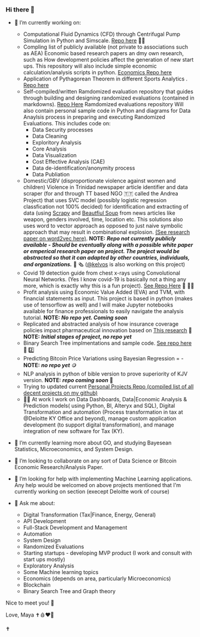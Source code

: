 ### Hi there 👋 
- 🔭 I’m currently working on:
  - Computational Fluid Dynamics (CFD) through Centrifugal Pump Simulation in Python and Simscale. [Repo here](https://github.com/mcrd25/CFD-cpump) 👩‍🔬
  - Compling list of publicly available (not private to associations such as AEA) Economic based research papers an dmy own research, such as How development policies affect the generation of new start ups. This repository will also include simple economic calculation/analysis scripts in python. [Economics Repo here](https://github.com/mcrd25/Economic-Resources)
  - Application of Pythagorean Theorem in different Sports Analytics . [Repo here](https://github.com/mcrd25/pythagexp-sports)
  - Self-compiled/written Ramdomized evaluation repository that guides through building and designing randomized evaluations (contained in markdowns). [Repo Here](https://github.com/mcrd25/randomized-evaluations) 
    Ramdomized evaluations repository Will also contain personal sample code in Python and diagrams for Data Anaylsis process in preparing and executing Randomized Evaluations. This includes code on: 
    - Data Security processes
    - Data Cleaning
    - Exploritory Analysis
    - Core Analysis
    - Data Visualization
    - Cost Effective Analysis (CAE)
    - Data de-identification/anonymity process
    - Data Publiation
  - Domestic/GBV (disproportionate violence against women and children)  Violence in Trinidad newspaper article identifier and data scraper (for and through TT based NGO 🇹🇹 called the Andrea Project) that uses SVC model (possibly logistic regression classfication not 100% decided) for identification and extracting of  data (using [Scrapy](https://scrapy.org/) and [Beautfiul Soup](https://beautiful-soup-4.readthedocs.io/en/latest/) from news articles like weapon, genders involved, time, location etc. This solutions also uses word to vector approach as opposed to just naive symbolic approach that may result in combinational explosion. [(See research paper on word2vec here)](https://www.researchgate.net/publication/234131319_Efficient_Estimation_of_Word_Representations_in_Vector_Space). **NOTE:** ***__Repo not currently publicly available - Should be eventually along with a possible white paper or emperical research paper on project. The project would be abstracted so that it can adapted by other countries, individuals, and organizations.__*** 📰 🗞️ ([@kelvos](https://github.com/Kelvos) is also working on this project)
  - Covid 19 detection guide from chest x-rays using Convolutional Neural Networks. (Yes I know covid-19 is basically not a thing any more, which is exactly why this is a fun project). [See Repo Here](https://github.com/mcrd25/CNN-for-C19-chestxray-detection) 🧪 👩‍🔬
  -  Profit analysis using Economic Value Added (EVA) and TVM, with financial statements as input. This project is based in python (makes use of tensorflow as well) and I will make Jupyter notebooks available for finance professionals to easily navigate the analysis tutorial. **NOTE:** ***__No repo yet. Coming soon__***
  -  Replicated and abstracted analysis of how insurance coverage policies impact pharmaceutical innovation based on [This research](https://www.aeaweb.org/articles?id=10.1257/aeri.20210063&&from=f) 📜 **NOTE:** ***Initial stages of project, no repo yet***
  -  Binary Search Tree implmentations and sample code. [See repo here](https://github.com/mcrd25/bst) 🌲 2️⃣
  -  Predicting Bitcoin Price Variations using Bayesian Regression = - **NOTE:** ***__no repo yet__*** 🪙
  -  NLP analysis in python of bible version to prove superiority of KJV version. **NOTE:** ***__repo coming soon__*** 📖 
  -  Trying to updated current [Personal Projects Repo (compiled list of all decent projects on my github)](https://github.com/mcrd25/Personal-Projects)
  -  🧑‍💼 At work I work on Data Dashboards, Data|Economic Analysis & Prediction models( using Python, BI, Alteryx and SQL), Digital Transformation and automation (Process transformation in tax at @Deloitte KY Office and beyond), manage custom application development (to support digital transformation), and manage integration of new software for Tax (KY).
  
  
- 🌱 I’m currently learning more about GO, and studying Bayesean Statistics, Microeconomics, and System Design.
 
- 👯 I’m looking to collaborate on any sort of Data Science or Bitcoin Economic Research/Analysis Paper.

- 🤔 I’m looking for help with implementing Machine Learning applications. Any help would be welcomed on above projects mentioned that I'm currently working on section (execept Deloitte work of course)

- 💬 Ask me about:
  - Digital Transformation (Tax|Finance, Energy, General)
  - API Development
  - Full-Stack Development and Management
  - Automation
  - System Design
  - Randomized Evaluations
  - Starting startups - developing MVP product (I work and consult with start ups mostly)
  - Exploratory Analysis
  - Some Machine learning topics
  - Economics (depends on area, particularly Microeconomics)
  - Blockchain
  - Binary Search Tree and Graph theory

<!--
**mcrd25/mcrd25** is a ✨ _special_ ✨ repository because its `README.md` (this file) appears on your GitHub profile.

Here are some ideas to get you started:

- 🔭 I’m currently working on ...
- 🌱 I’m currently learning ...
- 👯 I’m looking to collaborate on ...
- 🤔 I’m looking for help with ...
- 💬 Ask me about ...
- 📫 How to reach me: ...
- 😄 Pronouns: ...
- ⚡ Fun fact: ...
-->

Nice to meet you! 👋

Love,
Maya ✝️🩸❤️📖

✝️ 
